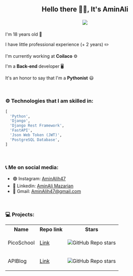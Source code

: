 <h2 align="center">
Hello there 👋🏻, It's AminAli
  
![](https://komarev.com/ghpvc/?username=AminAliH47&color=green)
</h2>

<p>I'm 18 years old 💚</p>
<p>I have little professional experience (+ 2 years) ✏️</p>
<p>I'm currently working at <b>Coilaco</b> ⚙️</p>
<p>I'm a <b>Back-end</b> developer 🖥</p>
<p>It's an honor to say that I'm a <b>Pythonist</b> 😃</p>

<br>

<h3>
⚙️ Technologies that I am skilled in:
</h3>

``` python
[
  'Python',
  'Django',
  'Django Rest Framework',
  'FastAPI',
  'Json Web Token (JWT)',
  'PostgreSQL Database',
]

```

<br>

<h3>
📞 Me on social media:
</h3>

<ul>
  <li>
    🟣 Instagram: <a href="https://www.instagram.com/aminalih47/" target="_blank">AminAlih47</a>
  </li>
  <li>
    🔵 Linkedin: <a href="https://www.linkedin.com/in/aminalih47/">AminAli Mazarian</a>
  </li>
  <li>
    🔴 Gmail: <a href="mailto:aminalih47@gmail.com">AminAlih47@gmail.com</a>
  </li>
</ul>

<br>

<h3>
💻 Projects:
</h3>
<table width="100%">
<tr>
  <th>
    Name
  </th>
  <th>
    Repo link
  </th>
  <th>
    Stars
  </th>
</tr>
<tr>
  <td>
    PicoSchool 
  </td>
  <td>
    <a href="https://github.com/AminAliH47/PicoSchool" target="_blank">Link</a>
  </td>
  <td>
    
![GitHub Repo stars](https://img.shields.io/github/stars/AminAliH47/PicoSchool?style=social)
    
  </td>
</tr>
<tr>
  <td>
    APIBlog 
  </td>
  <td>
    <a href="https://github.com/AminAliH47/APIBlog" target="_blank">Link</a>
  </td>
  <td>
    
![GitHub Repo stars](https://img.shields.io/github/stars/AminAliH47/APIBlog?style=social)
    
  </td>
</tr>
</table>

